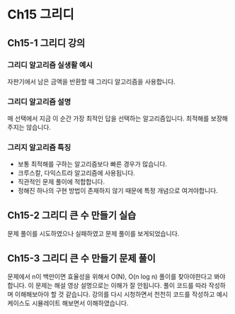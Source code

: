 # Ch15 그리디

## Ch15-1 그리디 강의

### 그리디 알고리즘 실생활 예시

자판기에서 남은 금액을 반환할 때 그리디 알고리즘을 사용합니다.

### 그리디 알고리즘 설명

매 선택에서 지금 이 순간 가장 최적인 답을 선택하는 알고리즘입니다. 최적해를 보장해주지는 않습니다.

### 그리지 알고리즘 특징

- 보통 최적해를 구하는 알고리즘보다 빠른 경우가 많습니다.
- 크루스칼, 다익스트라 알고리즘에 사용됩니다.
- 직관적인 문제 풀이에 적합합니다.
- 정해진 하나의 구현 방법이 존재하지 않기 때문에 특정 개념으로 여겨야합니다.

## Ch15-2 그리디 큰 수 만들기 실습

문제 풀이를 시도하였으나 실패하였고 문제 풀이를 보게되었습니다.

## Ch15-3 그리디 큰 수 만들기 문제 풀이

문제에서 n이 백만이면 효율성을 위해서 O(N), O(n log n) 풀이를 찾아야한다고 봐야합니다. 이 문제는 해설 영상 설명으로는 이해가 잘 안됩니다. 풀이 코드를 따라 작성하며 이해해보아야 할 것 같습니다. 강의를 다시 시청하면서 천천히 코드를 작성하고 예시 케이스도 시뮬레이트 해보면서 이해하였습니다.
